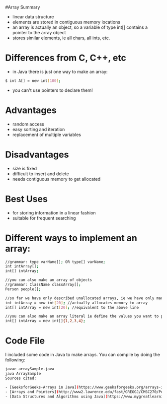 #Array Summary

- linear data structure
- elements are stored in contiguous memory locations 
- an array is actually an object, so a variable of type int[] contains a pointer to the array object
- stores similar elements, ie all chars, all ints, etc.

# Differences from C, C++, etc
- in Java there is just one way to make an array: 
```sh
$ int A[] = new int[100];
```
- you can't use pointers to declare them!

# Advantages
- random access
- easy sorting and iteration 
- replacement of multiple variables

# Disadvantages
- size is fixed
- difficult to insert and delete
- needs contiguous memory to get allocated

# Best Uses
- for storing information in a linear fashion
- suitable for frequent searching

# Different ways to implement an array:
```sh
//grammar: type varName[]; OR type[] varName;
int intArray[];
int[] intArray;

//you can also make an array of objects
//grammar: ClassName classArray[];
Person people[];

//so far we have only described unallocated arrays, ie we have only made references to arrays
int intArray = new int[20]; //actually allocates memory to array
int[] intArray = new int[20]; //equivalent to the above line

//you can also make an array literal ie define the values you want to put in the array
int[] intArray = new int[]{1,2,3,4};
``` 
# Code File

I included some code in Java to make arrays. You can compile by doing the following:
```sh
javac arraySample.java
java ArraySample
Sources cited: 

- [GeeksforGeeks-Arrays in Java](https://www.geeksforgeeks.org/arrays-in-java/)
- [Arrays and Pointers](http://www2.lawrence.edu/fast/GREGGJ/CMSC270/Pointers/arrays_and_pointers.html)
- [Data Structures and Algorithms using Java](https://www.mygreatlearning.com/blog/data-structures-using-java/)
